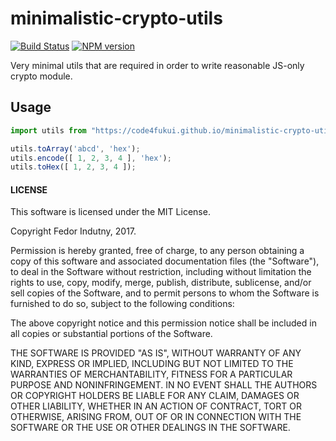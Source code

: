 # minimalistic-crypto-utils
[![Build Status](https://secure.travis-ci.org/indutny/minimalistic-crypto-utils.svg)](http://travis-ci.org/indutny/minimalistic-crypto-utils)
[![NPM version](https://badge.fury.io/js/minimalistic-crypto-utils.svg)](http://badge.fury.io/js/minimalistic-crypto-utils)

Very minimal utils that are required in order to write reasonable JS-only
crypto module.

## Usage

```js
import utils from "https://code4fukui.github.io/minimalistic-crypto-utils/lib/utils.js"

utils.toArray('abcd', 'hex');
utils.encode([ 1, 2, 3, 4 ], 'hex');
utils.toHex([ 1, 2, 3, 4 ]);
```

#### LICENSE

This software is licensed under the MIT License.

Copyright Fedor Indutny, 2017.

Permission is hereby granted, free of charge, to any person obtaining a
copy of this software and associated documentation files (the
"Software"), to deal in the Software without restriction, including
without limitation the rights to use, copy, modify, merge, publish,
distribute, sublicense, and/or sell copies of the Software, and to permit
persons to whom the Software is furnished to do so, subject to the
following conditions:

The above copyright notice and this permission notice shall be included
in all copies or substantial portions of the Software.

THE SOFTWARE IS PROVIDED "AS IS", WITHOUT WARRANTY OF ANY KIND, EXPRESS
OR IMPLIED, INCLUDING BUT NOT LIMITED TO THE WARRANTIES OF
MERCHANTABILITY, FITNESS FOR A PARTICULAR PURPOSE AND NONINFRINGEMENT. IN
NO EVENT SHALL THE AUTHORS OR COPYRIGHT HOLDERS BE LIABLE FOR ANY CLAIM,
DAMAGES OR OTHER LIABILITY, WHETHER IN AN ACTION OF CONTRACT, TORT OR
OTHERWISE, ARISING FROM, OUT OF OR IN CONNECTION WITH THE SOFTWARE OR THE
USE OR OTHER DEALINGS IN THE SOFTWARE.

[0]: http://tools.ietf.org/html/rfc6979
[1]: https://github.com/indutny/bn.js
[2]: https://github.com/indutny/hash.js
[3]: https://github.com/bitchan/eccrypto
[4]: https://github.com/wanderer/secp256k1-node
